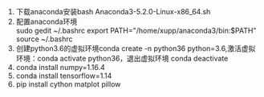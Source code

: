 1. 下载anaconda安装bash Anaconda3-5.2.0-Linux-x86_64.sh
2. 配置anaconda环境   
 sudo gedit ~/.bashrc
 export PATH="/home/xupp/anaconda3/bin:$PATH"
source ~/.bashrc
3. 创建python3.6的虚拟环境conda create -n python36 python=3.6,激活虚拟环境：conda activate python36，退出虚拟环境 conda deactivate
4. conda install numpy=1.16.4
5. conda install tensorflow=1.14
6. pip install cython matplot pillow
